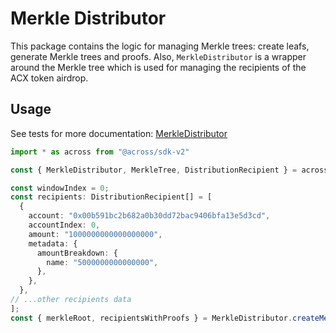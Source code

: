 # Merkle Distributor 

This package contains the logic for managing Merkle trees: create leafs, generate Merkle trees and proofs.
Also, `MerkleDistributor` is a wrapper around the Merkle tree which is used for managing the recipients of the ACX token airdrop.

## Usage

See tests for more documentation: [MerkleDistributor]("./test/MerkleDistributor.test.ts")

```ts
import * as across from "@across/sdk-v2"

const { MerkleDistributor, MerkleTree, DistributionRecipient } = across.merkleDistributor;

const windowIndex = 0;
const recipients: DistributionRecipient[] = [
  {
    account: "0x00b591bc2b682a0b30dd72bac9406bfa13e5d3cd",
    accountIndex: 0,
    amount: "1000000000000000000",
    metadata: {
      amountBreakdown: {
        name: "5000000000000000",
      },
    },
  },
// ...other recipients data
];
const { merkleRoot, recipientsWithProofs } = MerkleDistributor.createMerkleDistributionProofs(recipients, windowIndex);
```
